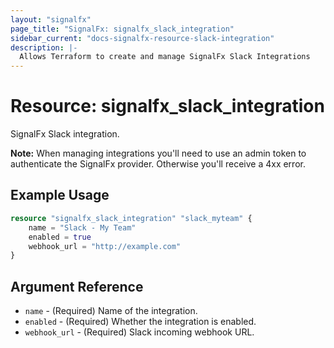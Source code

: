 ```yaml
---
layout: "signalfx"
page_title: "SignalFx: signalfx_slack_integration"
sidebar_current: "docs-signalfx-resource-slack-integration"
description: |-
  Allows Terraform to create and manage SignalFx Slack Integrations
---
```


# Resource: signalfx_slack_integration

SignalFx Slack integration.

**Note:** When managing integrations you'll need to use an admin token to authenticate the SignalFx provider. Otherwise you'll receive a 4xx error.

## Example Usage

```terraform
resource "signalfx_slack_integration" "slack_myteam" {
    name = "Slack - My Team"
    enabled = true
    webhook_url = "http://example.com"
}
```

## Argument Reference

* `name` - (Required) Name of the integration.
* `enabled` - (Required) Whether the integration is enabled.
* `webhook_url` - (Required) Slack incoming webhook URL.
